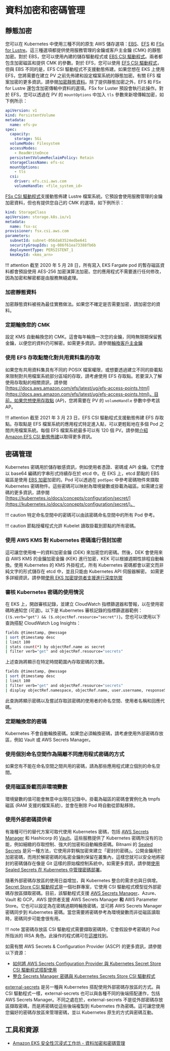# 資料加密和密碼管理

## 靜態加密

您可以在 Kubernetes 中使用三種不同的原生 AWS 儲存選項：[EBS](https://docs.aws.amazon.com/AWSEC2/latest/UserGuide/AmazonEBS.html)、[EFS](https://docs.aws.amazon.com/AWSEC2/latest/UserGuide/AmazonEFS.html) 和 [FSx for Lustre](https://docs.aws.amazon.com/fsx/latest/LustreGuide/what-is.html)。這三種選項都提供使用服務管理的金鑰或客戶主金鑰 (CMK) 的靜態加密。對於 EBS，您可以使用內建的儲存驅動程式或 [EBS CSI 驅動程式](https://github.com/kubernetes-sigs/aws-ebs-csi-driver)。兩者都包含加密磁區和提供 CMK 的參數。對於 EFS，您可以使用 [EFS CSI 驅動程式](https://github.com/kubernetes-sigs/aws-efs-csi-driver)，但與 EBS 不同的是，EFS CSI 驅動程式不支援動態佈建。如果您想在 EKS 上使用 EFS，您將需要在建立 PV 之前先佈建和設定檔案系統的靜態加密。有關 EFS 檔案加密的更多資訊，請參閱[加密靜態資料](https://docs.aws.amazon.com/efs/latest/ug/encryption-at-rest.html)。除了提供靜態加密之外，EFS 和 FSx for Lustre 還包含加密傳輸中資料的選項。FSx for Luster 預設會執行此操作。對於 EFS，您可以透過在 PV 的 `mountOptions` 中加入 `tls` 參數來新增傳輸加密，如下例所示：

```yaml
apiVersion: v1
kind: PersistentVolume
metadata:
  name: efs-pv
spec:
  capacity:
    storage: 5Gi
  volumeMode: Filesystem
  accessModes:
    - ReadWriteOnce
  persistentVolumeReclaimPolicy: Retain
  storageClassName: efs-sc
  mountOptions:
    - tls
  csi:
    driver: efs.csi.aws.com
    volumeHandle: <file_system_id>
```

[FSx CSI 驅動程式](https://github.com/kubernetes-sigs/aws-fsx-csi-driver)支援動態佈建 Lustre 檔案系統。它預設會使用服務管理的金鑰加密資料，但也有提供您自己的 CMK 的選項，如下例所示：

```yaml
kind: StorageClass
apiVersion: storage.k8s.io/v1
metadata:
  name: fsx-sc
provisioner: fsx.csi.aws.com
parameters:
  subnetId: subnet-056da83524edbe641
  securityGroupIds: sg-086f61ea73388fb6b
  deploymentType: PERSISTENT_1
  kmsKeyId: <kms_arn>
```

!!! attention
    截至 2020 年 5 月 28 日，所有寫入 EKS Fargate pod 的暫存磁區資料都會預設使用 AES-256 加密演算法加密。您的應用程式不需要進行任何修改，因為加密和解密都是由服務無縫處理。

### 加密靜態資料

加密靜態資料被視為最佳實務做法。如果您不確定是否需要加密，請加密您的資料。

### 定期輪換您的 CMK

設定 KMS 自動輪換您的 CMK。這會每年輪換一次您的金鑰，同時無限期保留舊金鑰，以便您的資料仍可解密。如需更多資訊，請參閱[輪換客戶主金鑰](https://docs.aws.amazon.com/kms/latest/developerguide/rotate-keys.html)

### 使用 EFS 存取點簡化對共用資料集的存取

如果您有共用資料集具有不同的 POSIX 檔案權限，或想要透過建立不同的掛載點來限制對共用檔案系統部分區域的存取，請考慮使用 EFS 存取點。若要深入了解使用存取點的相關資訊，請參閱 [https://docs.aws.amazon.com/efs/latest/ug/efs-access-points.html](https://docs.aws.amazon.com/efs/latest/ug/efs-access-points.html)。目前，如果您想使用存取點 (AP)，您將需要在 PV 的 `volumeHandle` 參數中參考該 AP。

!!! attention
    截至 2021 年 3 月 23 日，EFS CSI 驅動程式支援動態佈建 EFS 存取點。存取點是 EFS 檔案系統的應用程式特定進入點，可以更輕鬆地在多個 Pod 之間共用檔案系統。每個 EFS 檔案系統最多可以有 120 個 PV。請參閱[介紹 Amazon EFS CSI 動態佈建](https://aws.amazon.com/blogs/containers/introducing-efs-csi-dynamic-provisioning/)以取得更多資訊。

## 密碼管理

Kubernetes 密碼用於儲存敏感資訊，例如使用者憑證、密碼或 API 金鑰。它們會以 base64 編碼的字串形式持續存在於 etcd 中。在 EKS 上，etcd 節點的 EBS 磁區是使用 [EBS 加密](https://docs.aws.amazon.com/AWSEC2/latest/UserGuide/EBSEncryption.html)加密的。Pod 可以透過在 `podSpec` 中參考密碼物件來擷取 Kubernetes 密碼物件。這些密碼可以映射為環境變數或掛載為磁區。如需建立密碼的更多資訊，請參閱 [https://kubernetes.io/docs/concepts/configuration/secret/](https://kubernetes.io/docs/concepts/configuration/secret/)。

!!! caution
    特定命名空間中的密碼可以由該密碼命名空間中的所有 Pod 參考。

!!! caution
    節點授權程式允許 Kubelet 讀取掛載到節點的所有密碼。

### 使用 AWS KMS 對 Kubernetes 密碼進行信封加密

這可讓您使用唯一的資料加密金鑰 (DEK) 來加密您的密碼。然後，DEK 會使用來自 AWS KMS 的金鑰加密金鑰 (KEK) 進行加密，KEK 可以根據週期性排程自動輪換。使用 Kubernetes 的 KMS 外掛程式，所有 Kubernetes 密碼都會以密文而非純文字的形式儲存在 etcd 中，並且只能由 Kubernetes API 伺服器解密。
如需更多詳細資訊，請參閱[使用 EKS 加密提供者支援進行深度防禦](https://aws.amazon.com/blogs/containers/using-eks-encryption-provider-support-for-defense-in-depth/)

### 審核 Kubernetes 密碼的使用情況

在 EKS 上，開啟審核記錄，並建立 CloudWatch 指標篩選器和警報，以在使用密碼時通知您 (可選)。以下是 Kubernetes 審核記錄的指標篩選器範例：`{($.verb="get") && ($.objectRef.resource="secret")}`。您也可以使用以下查詢搭配 CloudWatch Log Insights：

```bash
fields @timestamp, @message
| sort @timestamp desc
| limit 100
| stats count(*) by objectRef.name as secret
| filter verb="get" and objectRef.resource="secrets"
```

上述查詢將顯示在特定時間範圍內存取密碼的次數。

```bash
fields @timestamp, @message
| sort @timestamp desc
| limit 100
| filter verb="get" and objectRef.resource="secrets"
| display objectRef.namespace, objectRef.name, user.username, responseStatus.code
```

此查詢將顯示密碼以及嘗試存取該密碼的使用者的命名空間、使用者名稱和回應代碼。

### 定期輪換您的密碼

Kubernetes 不會自動輪換密碼。如果您必須輪換密碼，請考慮使用外部密碼存放區，例如 Vault 或 AWS Secrets Manager。

### 使用個別命名空間作為隔離不同應用程式密碼的方式

如果您有不能在命名空間之間共用的密碼，請為那些應用程式建立個別的命名空間。

### 使用磁區掛載而非環境變數

環境變數的值可能會無意中出現在記錄中。掛載為磁區的密碼會實例化為 tmpfs 磁區 (RAM 支援的檔案系統)，並會在刪除 Pod 時自動從節點移除。

### 使用外部密碼提供者

有幾種可行的替代方案可取代使用 Kubernetes 密碼，包括 [AWS Secrets Manager](https://aws.amazon.com/secrets-manager/) 和 Hashicorp 的 [Vault](https://www.hashicorp.com/blog/injecting-vault-secrets-into-kubernetes-pods-via-a-sidecar/)。這些服務提供了 Kubernetes 密碼所沒有的功能，例如細緻的存取控制、強大的加密和自動輪換密碼。Bitnami 的 [Sealed Secrets](https://github.com/bitnami-labs/sealed-secrets) 是另一種方法，它使用非對稱加密來建立「密封的密碼」。公開金鑰用於加密密碼，而用於解密密碼的私密金鑰則保留在叢集內，這樣您就可以安全地將密封的密碼儲存在像是 Git 這樣的原始檔控制系統中。如需更多資訊，請參閱[使用 Sealed Secrets 在 Kubernetes 中管理密碼部署](https://aws.amazon.com/blogs/opensource/managing-secrets-deployment-in-kubernetes-using-sealed-secrets/)。

隨著外部密碼存放區的使用日益增加，與 Kubernetes 整合的需求也與日俱增。[Secret Store CSI 驅動程式](https://github.com/kubernetes-sigs/secrets-store-csi-driver)是一個社群專案，它使用 CSI 驅動程式模型從外部密碼存放區擷取密碼。目前，該驅動程式支援 [AWS Secrets Manager](https://github.com/aws/secrets-store-csi-driver-provider-aws)、Azure、Vault 和 GCP。AWS 提供者支援 AWS Secrets Manager **和** AWS Parameter Store。它也可以設定為在密碼過期時輪換密碼，並可將 AWS Secrets Manager 密碼同步到 Kubernetes 密碼。當您需要將密碼參考為環境變數而非從磁區讀取時，密碼同步可能會很有用。

!!! note
    當密碼存放區 CSI 驅動程式需要擷取密碼時，它會假設參考密碼的 Pod 所指派的 IRSA 角色。此操作的程式碼可在[這裡](https://github.com/aws/secrets-store-csi-driver-provider-aws/blob/main/auth/auth.go)找到。

如需有關 AWS Secrets & Configuration Provider (ASCP) 的更多資訊，請參閱以下資源：

- [如何將 AWS Secrets Configuration Provider 與 Kubernetes Secret Store CSI 驅動程式搭配使用](https://aws.amazon.com/blogs/security/how-to-use-aws-secrets-configuration-provider-with-kubernetes-secrets-store-csi-driver/)
- [整合 Secrets Manager 密碼與 Kubernetes Secrets Store CSI 驅動程式](https://docs.aws.amazon.com/secretsmanager/latest/userguide/integrating_csi_driver.html)

[external-secrets](https://github.com/external-secrets/external-secrets) 是另一種與 Kubernetes 搭配使用外部密碼存放區的方式。與 CSI 驅動程式一樣，external-secrets 也可以與各種不同的後端搭配運作，包括 AWS Secrets Manager。不同之處在於，external-secrets 不是從外部密碼存放區擷取密碼，而是將密碼從這些後端複製到 Kubernetes 作為密碼。這可讓您使用您偏好的密碼存放區來管理密碼，並以 Kubernetes 原生的方式與密碼互動。

## 工具和資源

- [Amazon EKS 安全性沉浸式工作坊 - 資料加密和密碼管理](https://catalog.workshops.aws/eks-security-immersionday/en-US/13-data-encryption-and-secret-management)
